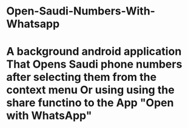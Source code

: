 # Open-Saudi-Numbers-With-Whatsapp

# A background android application That Opens Saudi phone numbers after selecting them from the context menu Or using using the share functino to the App "Open with WhatsApp"
